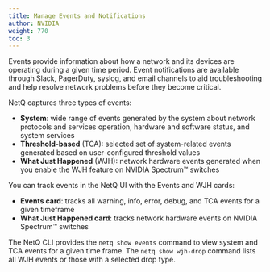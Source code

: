 ```yaml
---
title: Manage Events and Notifications
author: NVIDIA
weight: 770
toc: 3
---
```

Events provide information about how a network and its devices are operating during a given time period. Event notifications are available through Slack, PagerDuty, syslog, and email channels to aid troubleshooting and help resolve network problems before they become critical.

NetQ captures three types of events:

- **System**: wide range of events generated by the system about network protocols and services operation, hardware and software status, and system services
- **Threshold-based** (TCA): selected set of system-related events generated based on user-configured threshold values
- **What Just Happened** (WJH): network hardware events generated when you enable the WJH feature on NVIDIA Spectrum&trade; switches

You can track events in the NetQ UI with the Events and WJH cards:

- **Events card**: tracks all warning, info, error, debug, and TCA events for a given timeframe
- **What Just Happened card**: tracks network hardware events on NVIDIA Spectrum&trade; switches

The NetQ CLI provides the `netq show events` command to view system and TCA events for a given time frame. The `netq show wjh-drop` command lists all WJH events or those with a selected drop type.

